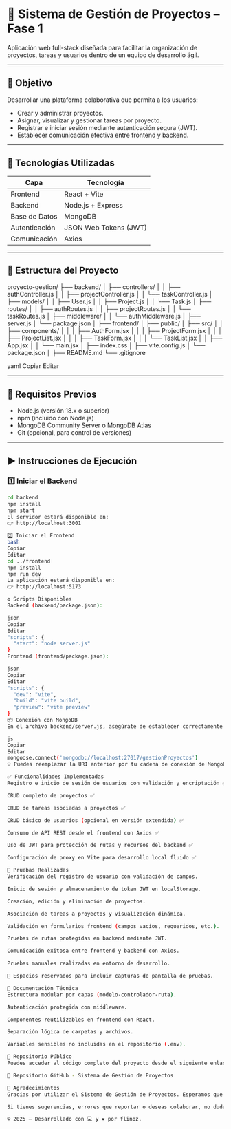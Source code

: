 # 🧩 Sistema de Gestión de Proyectos – Fase 1

Aplicación web full-stack diseñada para facilitar la organización de proyectos, tareas y usuarios dentro de un equipo de desarrollo ágil.

---

## 🎯 Objetivo

Desarrollar una plataforma colaborativa que permita a los usuarios:

- Crear y administrar proyectos.
- Asignar, visualizar y gestionar tareas por proyecto.
- Registrar e iniciar sesión mediante autenticación segura (JWT).
- Establecer comunicación efectiva entre frontend y backend.

---

## 🧰 Tecnologías Utilizadas

| Capa          | Tecnología             |
|---------------|------------------------|
| Frontend      | React + Vite           |
| Backend       | Node.js + Express      |
| Base de Datos | MongoDB                |
| Autenticación | JSON Web Tokens (JWT)  |
| Comunicación  | Axios                  |

---

## 📁 Estructura del Proyecto

proyecto-gestion/
├── backend/
│ ├── controllers/
│ │ ├── authController.js
│ │ ├── projectController.js
│ │ └── taskController.js
│ ├── models/
│ │ ├── User.js
│ │ ├── Project.js
│ │ └── Task.js
│ ├── routes/
│ │ ├── authRoutes.js
│ │ ├── projectRoutes.js
│ │ └── taskRoutes.js
│ ├── middleware/
│ │ └── authMiddleware.js
│ ├── server.js
│ └── package.json
│
├── frontend/
│ ├── public/
│ ├── src/
│ │ ├── components/
│ │ │ ├── AuthForm.jsx
│ │ │ ├── ProjectForm.jsx
│ │ │ ├── ProjectList.jsx
│ │ │ ├── TaskForm.jsx
│ │ │ └── TaskList.jsx
│ │ ├── App.jsx
│ │ └── main.jsx
│ ├── index.css
│ ├── vite.config.js
│ └── package.json
│
├── README.md
└── .gitignore

yaml
Copiar
Editar

---

## 🔧 Requisitos Previos

- Node.js (versión 18.x o superior)
- npm (incluido con Node.js)
- MongoDB Community Server o MongoDB Atlas
- Git (opcional, para control de versiones)

---

## ▶️ Instrucciones de Ejecución

### 1️⃣ Iniciar el Backend

```bash
cd backend
npm install
npm start
El servidor estará disponible en:
👉 http://localhost:3001

2️⃣ Iniciar el Frontend
bash
Copiar
Editar
cd ../frontend
npm install
npm run dev
La aplicación estará disponible en:
👉 http://localhost:5173

⚙️ Scripts Disponibles
Backend (backend/package.json):

json
Copiar
Editar
"scripts": {
  "start": "node server.js"
}
Frontend (frontend/package.json):

json
Copiar
Editar
"scripts": {
  "dev": "vite",
  "build": "vite build",
  "preview": "vite preview"
}
📦 Conexión con MongoDB
En el archivo backend/server.js, asegúrate de establecer correctamente la conexión con tu base de datos local o en la nube:

js
Copiar
Editar
mongoose.connect('mongodb://localhost:27017/gestionProyectos')
💡 Puedes reemplazar la URI anterior por tu cadena de conexión de MongoDB Atlas si deseas desplegarlo en la nube.

✅ Funcionalidades Implementadas
Registro e inicio de sesión de usuarios con validación y encriptación ✅

CRUD completo de proyectos ✅

CRUD de tareas asociadas a proyectos ✅

CRUD básico de usuarios (opcional en versión extendida) ✅

Consumo de API REST desde el frontend con Axios ✅

Uso de JWT para protección de rutas y recursos del backend ✅

Configuración de proxy en Vite para desarrollo local fluido ✅

🧪 Pruebas Realizadas
Verificación del registro de usuario con validación de campos.

Inicio de sesión y almacenamiento de token JWT en localStorage.

Creación, edición y eliminación de proyectos.

Asociación de tareas a proyectos y visualización dinámica.

Validación en formularios frontend (campos vacíos, requeridos, etc.).

Pruebas de rutas protegidas en backend mediante JWT.

Comunicación exitosa entre frontend y backend con Axios.

Pruebas manuales realizadas en entorno de desarrollo.

📎 Espacios reservados para incluir capturas de pantalla de pruebas.

🧾 Documentación Técnica
Estructura modular por capas (modelo-controlador-ruta).

Autenticación protegida con middleware.

Componentes reutilizables en frontend con React.

Separación lógica de carpetas y archivos.

Variables sensibles no incluidas en el repositorio (.env).

🔗 Repositorio Público
Puedes acceder al código completo del proyecto desde el siguiente enlace:

🔗 Repositorio GitHub - Sistema de Gestión de Proyectos

🙌 Agradecimientos
Gracias por utilizar el Sistema de Gestión de Proyectos. Esperamos que esta herramienta contribuya a mejorar la eficiencia y organización de tu equipo de desarrollo.

Si tienes sugerencias, errores que reportar o deseas colaborar, no dudes en abrir un issue o contribuir al repositorio.

© 2025 – Desarrollado con 💻 y ❤️ por flinoz.